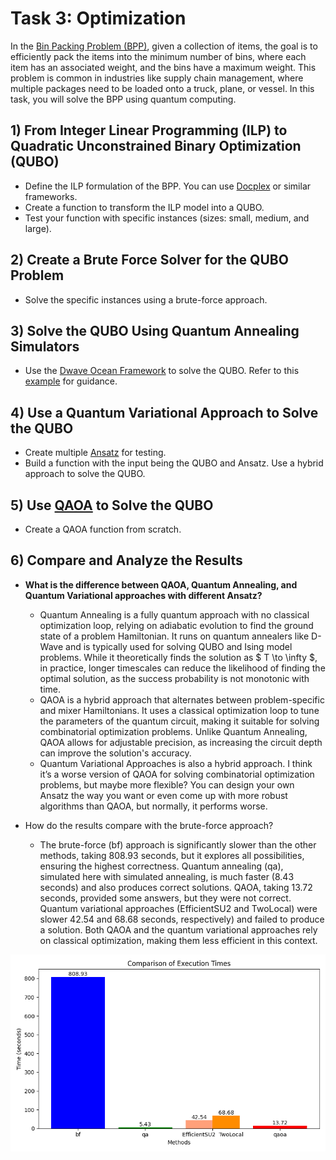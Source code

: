 # Task 3: Optimization

In the [Bin Packing Problem (BPP)](https://en.wikipedia.org/wiki/Bin_packing_problem), given a collection of items, the goal is to efficiently pack the items into the minimum number of bins, where each item has an associated weight, and the bins have a maximum weight. This problem is common in industries like supply chain management, where multiple packages need to be loaded onto a truck, plane, or vessel. In this task, you will solve the BPP using quantum computing.

## 1) **From Integer Linear Programming (ILP) to Quadratic Unconstrained Binary Optimization (QUBO)**
   - Define the ILP formulation of the BPP. You can use [Docplex](https://qiskit-community.github.io/qiskit-optimization/tutorials/11_using_classical_optimization_solvers_and_models.html) or similar frameworks.
   - Create a function to transform the ILP model into a QUBO.
   - Test your function with specific instances (sizes: small, medium, and large).

## 2) **Create a Brute Force Solver for the QUBO Problem**
   - Solve the specific instances using a brute-force approach.

## 3) **Solve the QUBO Using Quantum Annealing Simulators**
   - Use the [Dwave Ocean Framework](https://docs.ocean.dwavesys.com/en/stable/) to solve the QUBO. Refer to this [example](https://www.dwavesys.com/media/fmtj2fw3/20210920_ofbguide.pdf) for guidance.

## 4) **Use a Quantum Variational Approach to Solve the QUBO**
   - Create multiple [Ansatz](https://pennylane.ai/qml/glossary/circuit_ansatz/) for testing.
   - Build a function with the input being the QUBO and Ansatz. Use a hybrid approach to solve the QUBO.


## 5) **Use [QAOA](https://arxiv.org/abs/1411.4028) to Solve the QUBO**
   - Create a QAOA function from scratch.

## 6) **Compare and Analyze the Results**
   - **What is the difference between QAOA, Quantum Annealing, and Quantum Variational approaches with different Ansatz?**
      - Quantum Annealing is a fully quantum approach with no classical optimization loop, relying on adiabatic evolution to find the ground state of a problem Hamiltonian. It runs on quantum annealers like D-Wave and is typically used for solving QUBO and Ising model problems. While it theoretically finds the solution as $ T \to \infty $, in practice, longer timescales can reduce the likelihood of finding the optimal solution, as the success probability is not monotonic with time.
      - QAOA is a hybrid approach that alternates between problem-specific and mixer Hamiltonians. It uses a classical optimization loop to tune the parameters of the quantum circuit, making it suitable for solving combinatorial optimization problems. Unlike Quantum Annealing, QAOA allows for adjustable precision, as increasing the circuit depth can improve the solution's accuracy.
      - Quantum Variational Approaches is also a hybrid approach. I think it’s a worse version of QAOA for solving combinatorial optimization problems, but maybe more flexible? You can design your own Ansatz the way you want or even come up with more robust algorithms than QAOA, but normally, it performs worse.

   - How do the results compare with the brute-force approach?
      - The brute-force (bf) approach is significantly slower than the other methods, taking 808.93 seconds, but it explores all possibilities, ensuring the highest correctness. Quantum annealing (qa), simulated here with simulated annealing, is much faster (8.43 seconds) and also produces correct solutions. QAOA, taking 13.72 seconds, provided some answers, but they were not correct. Quantum variational approaches (EfficientSU2 and TwoLocal) were slower 42.54 and 68.68 seconds, respectively) and failed to produce a solution. Both QAOA and the quantum variational approaches rely on classical optimization, making them less efficient in this context.

<img src="plots/execution_times_comparison.png" alt="drawing" width="1200"/>